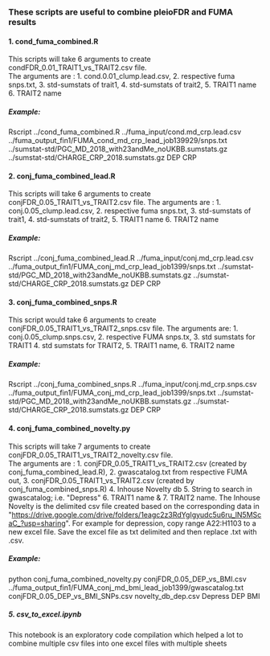 ### These scripts are useful to combine pleioFDR and FUMA results
#### 1. cond_fuma_combined.R
This scripts will take 6 arguments to create condFDR_0.01_TRAIT1_vs_TRAIT2.csv file.  
The arguments are : 1. cond.0.01_clump.lead.csv, 2. respective fuma snps.txt, 3. std-sumstats of trait1, 4. std-sumstats of trait2, 
5. TRAIT1 name 6. TRAIT2 name
##### Example:
Rscript ../cond_fuma_combined.R ../fuma_input/cond.md_crp.lead.csv ../fuma_output_fin1/FUMA_cond_md_crp_lead_job139929/snps.txt ../sumstat-std/PGC_MD_2018_with23andMe_noUKBB.sumstats.gz ../sumstat-std/CHARGE_CRP_2018.sumstats.gz DEP CRP
#### 2. conj_fuma_combined_lead.R
This scripts will take 6 arguments to create conjFDR_0.05_TRAIT1_vs_TRAIT2.csv file. 
The arguments are : 1. conj.0.05_clump.lead.csv, 2. respective fuma snps.txt, 3. std-sumstats of trait1, 4. std-sumstats of trait2, 
5. TRAIT1 name 6. TRAIT2 name
##### Example:
Rscript ../conj_fuma_combined_lead.R ../fuma_input/conj.md_crp.lead.csv ../fuma_output_fin1/FUMA_conj_md_crp_lead_job1399/snps.txt ../sumstat-std/PGC_MD_2018_with23andMe_noUKBB.sumstats.gz ../sumstat-std/CHARGE_CRP_2018.sumstats.gz DEP CRP

#### 3. conj_fuma_combined_snps.R
This script would take 6 arguments to create conjFDR_0.05_TRAIT1_vs_TRAIT2_snps.csv file. 
The arguments are: 1. conj.0.05_clump.snps.csv, 2. respective FUMA snps.tx, 3. std sumstats for TRAIT1
4. std sumstats for TRAIT2, 5. TRAIT1 name, 6. TRAIT2 name
##### Example:
Rscript ../conj_fuma_combined_snps.R ../fuma_input/conj.md_crp.snps.csv ../fuma_output_fin1/FUMA_conj_md_crp_lead_job1399/snps.txt ../sumstat-std/PGC_MD_2018_with23andMe_noUKBB.sumstats.gz ../sumstat-std/CHARGE_CRP_2018.sumstats.gz DEP CRP

#### 4. conj_fuma_combined_novelty.py
This scripts will take 7 arguments to create conjFDR_0.05_TRAIT1_vs_TRAIT2_novelty.csv file.  
The arguments are : 1. conjFDR_0.05_TRAIT1_vs_TRAIT2.csv (created by conj_fuma_combined_lead.R), 2. gwascatalog.txt from respective FUMA out, 3. conjFDR_0.05_TRAIT1_vs_TRAIT2.csv (created by conj_fuma_combined_snps.R) 4. Inhouse Novelty db 5. String to search in gwascatalog; i.e. "Depress" 6. TRAIT1 name & 7. TRAIT2 name.
The Inhouse Novelty is the delimited csv file created based on the corresponding data in "https://drive.google.com/drive/folders/1eagc2z3RdYgIgyudc5u6ru_lN5MScaC_?usp=sharing". For example for depression, copy range A22:H1103 to a new excel file. Save the excel file as txt delimited and then replace .txt with .csv. 
##### Example:
python conj_fuma_combined_novelty.py conjFDR_0.05_DEP_vs_BMI.csv ../fuma_output_fin1/FUMA_conj_md_bmi_lead_job1399/gwascatalog.txt conjFDR_0.05_DEP_vs_BMI_SNPs.csv novelty_db_dep.csv Depress DEP BMI

##### 5. csv_to_excel.ipynb
This notebook is an exploratory code compilation which helped a lot to combine multiple csv files into one excel files with multiple sheets

